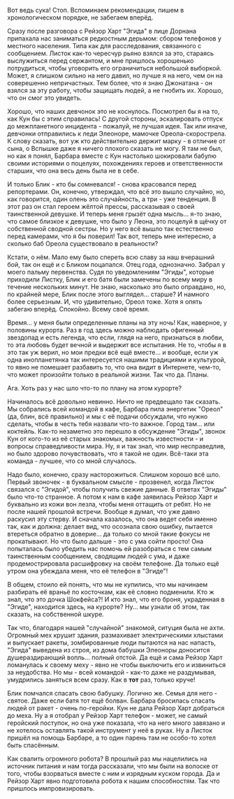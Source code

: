 Вот ведь сука! Стоп. Вспоминаем рекомендации, пишем в хронологическом порядке, не забегаем вперёд.

Сразу после разговора с Рейзор Харт "Эгида" в лице Дорнана припахала нас заниматься редкостным дерьмом: сбором телефонов у местного населения. Типа как для расследования, связанного с сообщением. Листок как-то чересчур рьяно взялся за это, стараясь выслужиться перед сержантом, и мне пришлось хорошенько потрудиться, чтобы уговорить его ограничиться небольшой выборкой. Может, я слишком сильно на него давил, но лучше я на него, чем он на соверешенно непричастных. Тем более, что я знаю Джонатана - он взялся за эту работу, чтобы защищать людей, а не гнобить их. Хорошо, что он смог это увидеть.

Хорошо, что наших девчонок это не коснулось. Посмотрел бы я на то, как Кун бы с этим справилась! С другой стороны, эскалировать отпуск до межпланетного инцидента - пожалуй, не лучшая идея. Так или иначе, девчонки отправились к леди Элеоноре, мамочке Ореола-скорострела. К слову сказать, вот уж кто действительно держит марку - в отличие от сына, о Вспышке даже я ничего плохого сказать не могу. Я там не был, но как я понял, Барбара вместе с Кун настолько шокировали бабулю своими историями о поцелуях, похождениях героев и ответственности старших, что она весь день была не в себе.

И только Блик - кто бы сомневался! - снова красовался перед репортерами. Он, конечно, утверждал, что всё это вышло случайно, но, как говорится, один олень это 
случайность, а три - уже тенденция. В этот раз он стал героем жёлтой прессы, рассказывая о своей таинственной девушке. И теперь меня грызёт одна мысль... я-то знаю, что самое близкое к девушке, что было у Леона, это поцелуй в щёчку от собственной сводной сестры. Но у него всё вышло так естественно перед камерами, что я бы поверил! Так вот, теперь мне интересно, а сколько баб Ореола существовало в реальности?

Кстати, о нём. Мало ему было спереть всю славу за наш вчерашний бой, так он ещё и с Бликом поцапался. Отец года, однозначно. Забрал у моего пальму первенства. Судя по уведомлениям "Эгиды", которые приходили Листку, Блик и его батя были замечены по всему миру в течение нескольких минут. Не знаю, насколько это было оправдано, но, по крайней мере, Блик после этого выглядел... старше? И намного более серьезным. И, что удивительно, Ореол тоже. Хотя я опять забегаю вперёд. Спокойно. Всему своё время.

Время... у меня были определенные планы на эту ночь! Как, наверное, у половины курорта. Раз в год здесь можно наблюдать офигенный звездопад и есть легенда, что если, глядя на него, признаться в любви, то эта любовь будет вечной и выдержит все испытания. Не то, чтобы я в это так уж верил, но мои предки всё ещё вместе... и вообще, если уж одна инопланетянка так интересуется нашими традициями и культурой, то явно не помешает разбавить то, что она видит в Интернете, чем-то, что может произойти только в реальной жизни. Так что да. Планы.

Ага. Хоть раз у нас шло что-то по плану на этом курорте?

Начиналось всё довольно невинно. Ничто не предвещало так сказать. Мы собрались всей командой в кафе, Барбара пила энергетик "Ореол" (да, блин, всё правильно) и мы с её подачи обсуждали, что нужно сделать, чтобы в честь тебя назвали что-то важное. Город там... или коктейль. Как-то незаметно это перешло в обсуждение "Эгиды", звонок Кун от кого-то из её старых знакомых, важность известности - и вопросы справедливости мира. Ну, я и так знал, что мир несправедлив, но было здорово почувствовать, что я такой не один. Всё-таки эта команда - лучшее, что со мной случалось.

Надо было, конечно, сразу насторожиться. Слишком хорошо всё шло. Первый звоночек - в буквальном смысле - прозвенел, когда Листок связался с "Эгидой", чтобы получить свежие данные. В ответах "Эгиды" было что-то странное. А потом к нам в кафе заявилась Рейзор Харт и буквально из кожи вон лезла, чтобы меня оттащить от ребят. Но не после нашей прошлой встречи. Вообще я думал, что уже давно раскусил эту стерву. И сначала казалось, что она ведет себя именно так, как и должна: делает вид, что осознала свою ошибку, пытается втереться обратно в доверие... да только со мной такие фокусы не прокатывают. Но что было дальше - это с ума сойти просто! Она попыталась было убедить нас помочь ей разобраться с тем самым таинственным сообщением, сводящим людей с ума, и даже продемострировала расшифровку на своём телефоне. Да только ещё утром она убеждала меня, что её телефон в "Эгиде"!

В общем, стоило ей понять, что мы не купились, что мы начинаем разбирать её враньё по косточкам, как её словно подменили. Кто ж знал, что это дочка Шокфейса?! И кто знал, что его броня, украденная в "Эгиде", находится здесь, на курорте? Ну... мы узнали об этом, так сказать, на собственной шкуре.

Так что, благодаря нашей "случайной" знакомой, ситуция была не ахти. Огромный мех крушит здания, размахивает электрическими хлыстами и выпускает ракеты, зомбированные люди пытаются на нас напасть, "Эгида" выведена из строя, из дома бабушки Элеоноры доносится душераздирающий вопль... полный отстой. Да ещё и сама Рейзор Харт ломанулась к своему меху - явно не чтобы выключить его и извиниться за неудобства. Но мы - всей командой - как-то даже не раздумывая, умудрились заняться всем сразу. Как в **тот** раз, только круче!

Блик помчался спасать свою бабушку. Логично же. Семья для него - святое. Даже если батя тот ещё болван. Барбара бросилась спасать людей от ракет - очень по-геройки. Кун не дала Рейзор Харт добраться до меха. Ну а я отобрал у Рейзор Харт телефон - может, не самый геройский поступок, но она уже показала, что на него много завязано и не хотелось оставлять такой инструмент у неё в руках. Ну а Листок пришёл на помощь Барбаре, а то один парень там не особо-то хотел быть спасённым.

Как свалить огромного робота? В прошлый раз мы нацелились на источник питания и нам тогда рассказали, что мы были на волоске от того, чтобы взорваться вместе с ним и изрядным куском города. Да и Рейзор Харт явно подготовила робота к нашим способностям. Так что пришлось импровизировать. 
